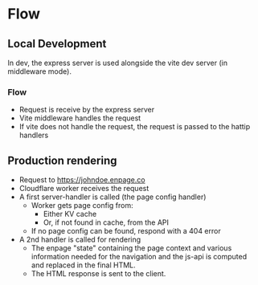 # Flow

## Local Development

In dev, the express server is used alongside the vite dev server (in middleware mode).


### Flow

- Request is receive by the express server
- Vite middleware handles the request
- If vite does not handle the request, the request is passed to the hattip handlers



## Production rendering

- Request to https://johndoe.enpage.co
- Cloudflare worker receives the request
- A first server-handler is called (the page config handler)
    - Worker gets page config from:
        - Either KV cache
        - Or, if not found in cache, from the API
    - If no page config can be found, respond with a 404 error
- A 2nd handler is called for rendering
    - The enpage "state" containing the page context and various information needed for the navigation and 
      the js-api is computed and replaced in the final HTML.
    - The HTML response is sent to the client.